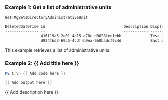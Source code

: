 ### Example 1: Get a list of administrative units

```powershell
Get-MgBetaDirectoryAdministrativeUnit

DeletedDateTime Id                                   Description DisplayName    Visibility
--------------- --                                   ----------- -----------    ----------
                416f19a5-2e01-4d15-a78c-d9028fee1ebb             Test Unit
                d924fbd3-69c5-4cdf-b9ea-9b0badcf9c4d             East wing Unit
```

This example retrieves a list of administrative units.

### Example 2: {{ Add title here }}
```powershell
PS C:\> {{ Add code here }}

{{ Add output here }}
```

{{ Add description here }}

